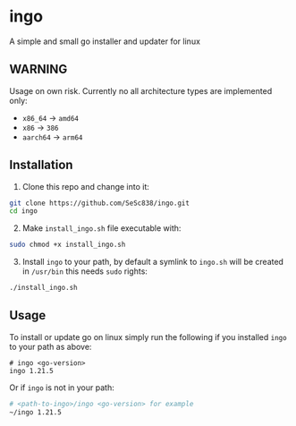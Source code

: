 # ingo
A simple and small go installer and updater for linux

## WARNING
Usage on own risk. Currently no all architecture types are implemented only: 
  - `x86_64` -> `amd64`
  - `x86` -> `386`
  - `aarch64` -> `arm64`

## Installation
1. Clone this repo and change into it:
```bash
git clone https://github.com/SeSc838/ingo.git
cd ingo
```

2. Make `install_ingo.sh` file executable with:
```bash
sudo chmod +x install_ingo.sh
```

3. Install `ingo` to your path, by default a symlink to `ingo.sh` will be created in `/usr/bin` this needs `sudo` rights:
```bash
./install_ingo.sh
```

## Usage
To install or update go on linux simply run the following if you installed `ingo` to your path as above:
```
# ingo <go-version>
ingo 1.21.5  
```

Or if `ingo` is not in your path:
```bash
# <path-to-ingo>/ingo <go-version> for example
~/ingo 1.21.5
```
